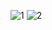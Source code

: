 ![1](https://github.com/oganesova/heads-or-tails/assets/91662679/3be17549-88c5-4f79-8b61-68dc9ebf1f3a)
![2](https://github.com/oganesova/heads-or-tails/assets/91662679/6dc23ce1-3088-4de9-8fc0-8a0d4273a135)
